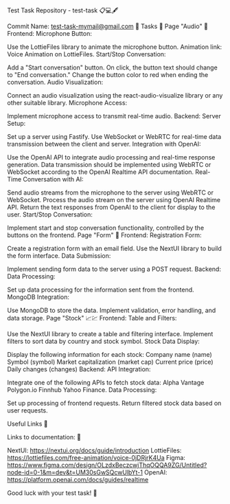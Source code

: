 Test Task Repository - test-task 📋💻🖋️

Commit Name: test-task-mymail@gmail.com 📧
Tasks 📌
Page "Audio" 🎤
Frontend:
Microphone Button:

Use the LottieFiles library to animate the microphone button.
Animation link: Voice Animation on LottieFiles.
Start/Stop Conversation:

Add a "Start conversation" button.
On click, the button text should change to "End conversation."
Change the button color to red when ending the conversation.
Audio Visualization:

Connect an audio visualization using the react-audio-visualize library or any other suitable library.
Microphone Access:

Implement microphone access to transmit real-time audio.
Backend:
Server Setup:

Set up a server using Fastify.
Use WebSocket or WebRTC for real-time data transmission between the client and server.
Integration with OpenAI:

Use the OpenAI API to integrate audio processing and real-time response generation.
Data transmission should be implemented using WebRTC or WebSocket according to the OpenAI Realtime API documentation.
Real-Time Conversation with AI:

Send audio streams from the microphone to the server using WebRTC or WebSocket.
Process the audio stream on the server using OpenAI Realtime API.
Return the text responses from OpenAI to the client for display to the user.
Start/Stop Conversation:

Implement start and stop conversation functionality, controlled by the buttons on the frontend.
Page "Form" 📝
Frontend:
Registration Form:

Create a registration form with an email field.
Use the NextUI library to build the form interface.
Data Submission:

Implement sending form data to the server using a POST request.
Backend:
Data Processing:

Set up data processing for the information sent from the frontend.
MongoDB Integration:

Use MongoDB to store the data.
Implement validation, error handling, and data storage.
Page "Stock" 📈💹
Frontend:
Table and Filters:

Use the NextUI library to create a table and filtering interface.
Implement filters to sort data by country and stock symbol.
Stock Data Display:

Display the following information for each stock:
Company name (name)
Symbol (symbol)
Market capitalization (market cap)
Current price (price)
Daily changes (changes)
Backend:
API Integration:

Integrate one of the following APIs to fetch stock data:
Alpha Vantage
Polygon.io
Finnhub
Yahoo Finance.
Data Processing:

Set up processing of frontend requests.
Return filtered stock data based on user requests.

Useful Links 🔗

Links to documentation: 🔗

NextUI: https://nextui.org/docs/guide/introduction
LottieFiles: https://lottiefiles.com/free-animation/voice-0jDRjrK4Ua
Figma: https://www.figma.com/design/OLzdxBeczcwjThqOQQA9ZG/Untitled?node-id=0-1&m=dev&t=UM30sGwSQcwUlbYt-1
OpenAI: https://platform.openai.com/docs/guides/realtime


Good luck with your test task! 🚀








